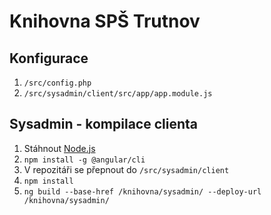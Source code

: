 # Knihovna SPŠ Trutnov

## Konfigurace
1. `/src/config.php`
2. `/src/sysadmin/client/src/app/app.module.js`

## Sysadmin - kompilace clienta
1. Stáhnout [Node.js](https://nodejs.org)
2. `npm install -g @angular/cli`
3. V repozitáři se přepnout do `/src/sysadmin/client`
4. `npm install`
5. `ng build --base-href /knihovna/sysadmin/ --deploy-url /knihovna/sysadmin/`